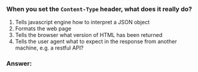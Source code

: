 ### When you set the `Content-Type` header, what does it really do?

1. Tells javascript engine how to interpret a JSON object
1. Formats the web page
1. Tells the browser what version of HTML has been returned 
1. Tells the user agent what to expect in the response from another machine, e.g. a restful API?

### Answer: